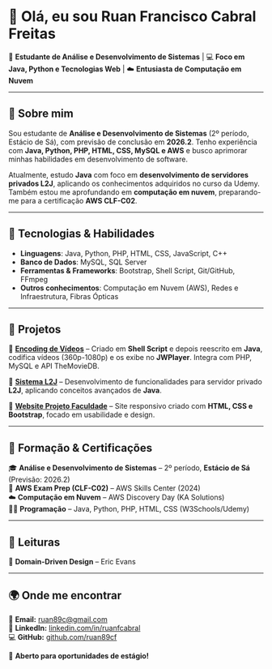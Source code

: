 # 👋 Olá, eu sou Ruan Francisco Cabral Freitas  

🎯 **Estudante de Análise e Desenvolvimento de Sistemas** | 💻 **Foco em Java, Python e Tecnologias Web** | ☁️ **Entusiasta de Computação em Nuvem**  

---

## 📌 Sobre mim  

Sou estudante de **Análise e Desenvolvimento de Sistemas** (2º período, Estácio de Sá), com previsão de conclusão em **2026.2**. Tenho experiência com **Java, Python, PHP, HTML, CSS, MySQL e AWS** e busco aprimorar minhas habilidades em desenvolvimento de software.  

Atualmente, estudo **Java** com foco em **desenvolvimento de servidores privados L2J**, aplicando os conhecimentos adquiridos no curso da Udemy. Também estou me aprofundando em **computação em nuvem**, preparando-me para a certificação **AWS CLF-C02**.  

---

## 🚀 Tecnologias & Habilidades  

- **Linguagens**: Java, Python, PHP, HTML, CSS, JavaScript, C++  
- **Banco de Dados**: MySQL, SQL Server  
- **Ferramentas & Frameworks**: Bootstrap, Shell Script, Git/GitHub, FFmpeg  
- **Outros conhecimentos**: Computação em Nuvem (AWS), Redes e Infraestrutura, Fibras Ópticas  

---

## 📌 Projetos  

🔹 **[Encoding de Vídeos](https://github.com/)** – Criado em **Shell Script** e depois reescrito em **Java**, codifica vídeos (360p-1080p) e os exibe no **JWPlayer**. Integra com PHP, MySQL e API TheMovieDB.  

🔹 **[Sistema L2J](https://l2adena.com/)** – Desenvolvimento de funcionalidades para servidor privado **L2J**, aplicando conceitos avançados de **Java**.  

🔹 **[Website Projeto Faculdade](https://tudocinema.w3spaces.com/)** – Site responsivo criado com **HTML, CSS e Bootstrap**, focado em usabilidade e design.  

---

## 📜 Formação & Certificações  

🎓 **Análise e Desenvolvimento de Sistemas** – 2º período, **Estácio de Sá** (Previsão: 2026.2)  
📜 **AWS Exam Prep (CLF-C02)** – AWS Skills Center (2024)  
☁️ **Computação em Nuvem** – AWS Discovery Day (KA Solutions)  
👨‍💻 **Programação** – Java, Python, PHP, HTML, CSS (W3Schools/Udemy)  

---

## 📖 Leituras  

📘 **Domain-Driven Design** – Eric Evans  

---

## 🌍 Onde me encontrar  

📧 **Email:** ruan89c@gmail.com  
🔗 **LinkedIn:** [linkedin.com/in/ruanfcabral](https://www.linkedin.com/in/ruanfcabral/)  
💻 **GitHub:** [github.com/ruan89cf](https://github.com/ruan89cf/)  

🚀 **Aberto para oportunidades de estágio!**  
